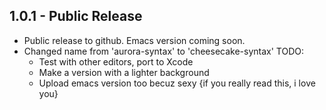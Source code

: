 ## 1.0.1 - Public Release
* Public release to github. Emacs version coming soon.
* Changed name from 'aurora-syntax' to 'cheesecake-syntax'
TODO:
  - Test with other editors, port to Xcode
  - Make a version with a lighter background
  - Upload emacs version too becuz sexy
  {if you really read this, i love you}
